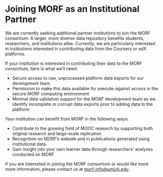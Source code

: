 # Joining MORF as an Institutional Partner

We are currently seeking additional partner institutions to join the MORF consortium. A larger, more diverse data repository benefits students, researchers, and institutions alike. Currently, we are particularly interested in institutions interested in contributing data from the Coursera or edX platforms. 

If your institution is interested in contributing their data to the MORF consortium, here is what we’ll need:

* Secure access to raw, unprocessed platform data exports for our development team
* Permission to make this data available for execute-against access in the secure MORF computing environment
* Minimal data validation support for the MORF development team as we identify incomplete or corrupt data exports prior to adding data to the platform

Your institution can benefit from MORF in the following ways:

* Contribute to the growing field of MOOC research by supporting both original research and large-scale replication
* Recognition on MORF’s website and in publications generated using institutional data
* Gain insight into your own learner data through researchers’ analyses conducted on MORF

If you are interested in joining the MORF consortium or would like more more information, please contact us at morf-info@umich.edu .
